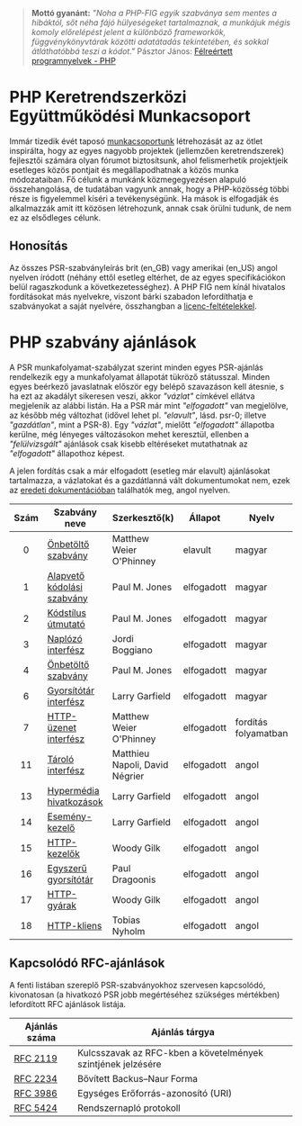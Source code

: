 > **Mottó gyanánt:** *"Noha a PHP-FIG egyik szabványa sem mentes a hibáktól, sőt néha fájó hülyeségeket tartalmaznak, a munkájuk mégis komoly előrelépést jelent a különböző frameworkök, függvénykönyvtárak közötti adatátadás tekintetében, és sokkal átláthatóbbá teszi a kódot."* Pásztor János: [Félreértett programnyelvek - PHP](https://www.refaktor.hu/felreertett-programnyelvek-php/)


PHP Keretrendszerközi Együttműködési Munkacsoport
================================================

Immár tizedik évét taposó [munkacsoportunk](personnel.md) létrehozását az az ötlet inspirálta, hogy az egyes nagyobb projektek (jellemzően keretrendszerek) fejlesztői számára olyan fórumot biztosítsunk, ahol felismerhetik projektjeik esetleges közös pontjait és megállapodhatnak a közös munka módozataiban. Fő célunk a munkánk közmegegyezésen alapuló összehangolása, de tudatában vagyunk annak, hogy a PHP-közösség többi része is figyelemmel kíséri a tevékenységünk. Ha mások is elfogadják és alkalmazzák amit itt közösen létrehozunk, annak csak örülni tudunk, de nem ez az elsődleges célunk.

Honosítás
---------

Az összes PSR-szabványleírás brit (en_GB) vagy amerikai (en_US) angol nyelven íródott (néhány ettől esetleg eltérhet, de az egyes specifikációkon belül ragaszkodunk a következetességhez). A PHP FIG nem kínál hivatalos fordításokat más nyelvekre, viszont bárki szabadon lefordíthatja e szabványokat a saját nyelvére, összhangban a [licenc-feltételekkel](LICENSE.md).


# PHP szabvány ajánlások

A PSR munkafolyamat-szabályzat szerint minden egyes PSR-ajánlás rendelkezik egy a munkafolyamat állapotát tükröző státusszal. Minden egyes beérkező javaslatnak először egy belépő szavazáson kell átesnie, s ha ezt az akadályt sikeresen veszi, akkor *"vázlat"* címkével ellátva megjelenik az alábbi listán. Ha a PSR már mint  *"elfogadott"* van megjelölve, az később még változhat (idővel lehet pl. *"elavult"*, lásd. psr-0; illetve *"gazdátlan"*, mint a PSR-8). Egy *"vázlat"*, mielőtt *"elfogadott"* állapotba kerülne, még lényeges változásokon mehet keresztül, ellenben a *"felülvizsgált"* ajánlások csak kisebb eltéréseket mutathatnak az *"elfogadott"* állapothoz képest.

A jelen fordítás csak a már elfogadott (esetleg már elavult) ajánlásokat tartalmazza, a vázlatokat és a gazdátlanná vált dokumentumokat nem, ezek az [eredeti dokumentációban](https://github.com/php-fig/fig-standards) találhatók meg, angol nyelven.


| Szám | Szabvány neve                                | Szerkesztő(k)                     | Állapot     | Nyelv |
|:---:|--------------------------------------|--------------------------------|------------|----------|
| 0   | [Önbetöltő szabvány][psr0]         | Matthew Weier O'Phinney        | elavult | magyar |
| 1   | [Alapvető kódolási szabvány][psr1]        | Paul M. Jones                  | elfogadott   | magyar |
| 2   | [Kódstílus útmutató][psr2]           | Paul M. Jones                  | elfogadott   | magyar |
| 3   | [Naplózó interfész][psr3]             | Jordi Boggiano                 | elfogadott   | magyar |
| 4   | [Önbetöltő szabvány][psr4]         | Paul M. Jones                  | elfogadott   | magyar |
| 6   | [Gyorsítótár interfész][psr6]            | Larry Garfield                 | elfogadott   | magyar |
| 7   | [HTTP-üzenet interfész][psr7]       | Matthew Weier O'Phinney        | elfogadott   | fordítás folyamatban |
| 11  | [Tároló interfész][psr11]         | Matthieu Napoli, David Négrier | elfogadott   | angol |
| 13  | [Hypermédia hivatkozások][psr13]            | Larry Garfield                 | elfogadott   | angol |
| 14  | [Esemény-kezelő][psr14]            | Larry Garfield                 | elfogadott   | angol |
| 15  | [HTTP-kezelők][psr15]               | Woody Gilk                     | elfogadott   | angol |
| 16  | [Egyszerű gyorsítótár][psr16]                | Paul Dragoonis                 | elfogadott   | angol |
| 17  | [HTTP-gyárak][psr17]              | Woody Gilk                     | elfogadott   | angol |
| 18  | [HTTP-kliens][psr18]                 | Tobias Nyholm                  | elfogadott   | angol |


[psr0]: accepted/PSR-0.md
[psr1]: accepted/PSR-1-basic-coding-standard.md
[psr2]: accepted/PSR-2-coding-style-guide.md
[psr3]: accepted/PSR-3-logger-interface.md
[psr4]: accepted/PSR-4-autoloader.md
[psr6]: accepted/PSR-6-cache.md
[psr7]: accepted/PSR-7-http-message.md
[psr11]: accepted/PSR-11-container.md
[psr13]: accepted/PSR-13-links.md
[psr14]: accepted/PSR-14-event-dispatcher.md
[psr15]: accepted/PSR-15-request-handlers.md
[psr16]: accepted/PSR-16-simple-cache.md
[psr17]: accepted/PSR-17-http-factory.md
[psr18]: accepted/PSR-18-http-client.md


## Kapcsolódó RFC-ajánlások

A fenti listában szereplő PSR-szabványokhoz szervesen kapcsolódó, kivonatosan
(a hivatkozó PSR jobb megértéséhez szükséges mértékben) lefordított RFC ajánlások
listája.

|           Ajánlás száma              |             Ajánlás tárgya            |
|--------------------------------------|---------------------------------------|
| [RFC 2119](related-rfcs/2119.md)  | Kulcsszavak az RFC-kben a követelmények szintjének jelzésére |
| [RFC 2234](related-rfcs/2234.md)  | Bővített Backus–Naur Forma            |
| [RFC 3986](related-rfcs/3986.md)  | Egységes Erőforrás-azonosító (URI)    |
| [RFC 5424](related-rfcs/5424.md)  | Rendszernapló protokoll               |







